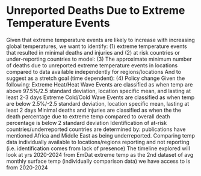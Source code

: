 # Unreported Deaths Due to Extreme Temperature Events

Given that extreme temperature events are likely to increase with increasing global temperatures, we want to identify:
(1) extreme temperature events that resulted in minimal deaths and injuries and
(2) at risk countries or under-reporting countries
to model:
(3) The approximate minimum number of deaths due to unreported extreme temperature events in locations compared to data available independently for regions/locations
And to suggest as a stretch goal (time dependent):
(4) Policy change
Given the following:
Extreme Heat/Heat Wave Events are classified as when temp are above 97.5%/2.5 standard deviation, location specific mean, and lasting at least 2-3 days
Extreme Cold/Cold Wave Events are classified as when temp are below 2.5%/-2.5 standard deviation, location specific mean, lasting at least 2 days
Minimal deaths and injuries are classified as when the the death percentage due to extreme temp compared to overall death percentage is below 2 standard deviation
Identification of at-risk countries/underreported countries are determined by:
publications have mentioned Africa and Middle East as being underreported.
Comparing temp data individually available to locations/regions reporting and not reporting (i.e. identification comes from lack of presence)
The timeline explored will look at yrs 2020-2024 from EmDat extreme temp as the 2nd dataset of avg monthly surface temp (individually comparison data) we have access to is from 2020-2024
